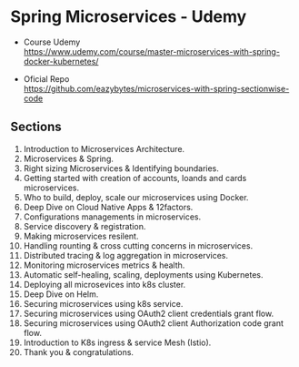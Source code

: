 # Spring Microservices - Udemy

* Course Udemy  
https://www.udemy.com/course/master-microservices-with-spring-docker-kubernetes/  

* Oficial Repo  
https://github.com/eazybytes/microservices-with-spring-sectionwise-code  

## Sections  
1. Introduction to Microservices Architecture.
2. Microservices & Spring.
3. Right sizing Microservices & Identifying boundaries.
4. Getting started with creation of accounts, loands and cards microservices.
5. Who to build, deploy, scale our microservices using Docker.
6. Deep Dive on Cloud Native Apps & 12factors.
7. Configurations managements in microservices.
8. Service discovery & registration.
9. Making microservices resilent.
10. Handling rounting & cross cutting concerns in microservices.
11. Distributed tracing & log aggregation in microservices.
12. Monitoring microservices metrics & health.
13. Automatic self-healing, scaling, deployments using Kubernetes.
14. Deploying all microsevices into k8s cluster.
15. Deep Dive on Helm.
16. Securing microservices using k8s service.
17. Securing microservices using OAuth2 client credentials grant flow.
18. Securing microservices using OAuth2 client Authorization code grant flow.
19. Introduction to K8s ingress & service Mesh (Istio).
20. Thank you & congratulations.
